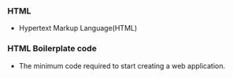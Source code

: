 ### HTML
- Hypertext Markup Language(HTML)
### HTML Boilerplate code
- The minimum code required to start creating a web application.
